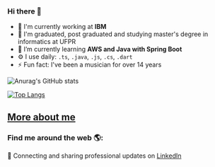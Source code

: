 ### Hi there 👋

- 🔭 I'm currently working at **IBM**
- 📖 I'm graduated, post graduated and studying master's degree in informatics at UFPR
- 🌱 I’m currently learning **AWS and Java with Spring Boot**
- ⚙️ I use daily: `.ts`, `.java`, `.js`, `.cs`, `.dart`
- ⚡ Fun fact: I've been a musician for over 14 years

![Anurag's GitHub stats](https://github-readme-stats.vercel.app/api?username=ananicolemassaneiro&show_icons=true&theme=radical)

[![Top Langs](https://github-readme-stats.vercel.app/api/top-langs/?username=ananicolemassaneiro&hide_progress=true)](https://github.com/ananicolemassaneiro/github-readme-stats)

## <a href="https://ananicolemassaneiro.github.io/" alt="Perfil Online" target="_blank">More about me</a>


### Find me around the web 🌎:
💼 Connecting and sharing professional updates on <a href="https://www.linkedin.com/in/ana-nicole-massaneiro/">LinkedIn</a>


